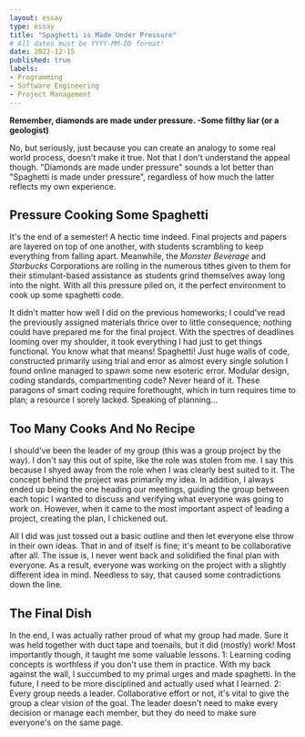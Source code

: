 ```yaml
---
layout: essay
type: essay
title: "Spaghetti is Made Under Pressure"
# All dates must be YYYY-MM-DD format!
date: 2022-12-15
published: true
labels:
- Programming
- Software Engineering
- Project Management
---
```


__Remember, diamonds are made under pressure. -Some filthy liar (or a geologist)__

No, but seriously, just because you can create an analogy to some real world process, doesn't make it true. Not that I don't understand the appeal though. "Diamonds are made under pressure" sounds a lot better than "Spaghetti is made under pressure", regardless of how much the latter reflects my own experience.

## Pressure Cooking Some Spaghetti

It's the end of a semester! A hectic time indeed. Final projects and papers are layered on top of one another, with students scrambling to keep everything from falling apart. Meanwhile, the *Monster Beverage* and *Starbucks* Corporations are rolling in the numerous tithes given to them for their stimulant-based assistance as students grind themselves away long into the night. With all this pressure piled on, it the perfect environment to cook up some spaghetti code.

It didn't matter how well I did on the previous homeworks; I could've read the previously assigned materials thrice over to little consequence; nothing could have prepared me for the final project. With the spectres of deadlines looming over my shoulder, it took everything I had just to get things functional. You know what that means! Spaghetti! Just huge walls of code, constructed primarily using trial and error as almost every single solution I found online managed to spawn some new esoteric error. Modular design, coding standards, compartmenting code? Never heard of it. These paragons of smart coding require forethought, which in turn requires time to plan; a resource I sorely lacked. Speaking of planning...

## Too Many Cooks And No Recipe

I should've been the leader of my group (this was a group project by the way). I don't say this out of spite, like the role was stolen from me. I say this because I shyed away from the role when I was clearly best suited to it. The concept behind the project was primarily my idea. In addition, I always ended up being the one heading our meetings, guiding the group between each topic I wanted to discuss and verifying what everyone was going to work on. However, when it came to the most important aspect of leading a project, creating the plan, I chickened out. 

All I did was just tossed out a basic outline and then let everyone else throw in their own ideas. That in and of itself is fine; it's meant to be collaborative after all. The issue is, I never went back and solidified the final plan with everyone. As a result, everyone was working on the project with a slightly different idea in mind. Needless to say, that caused some contradictions down the line.

## The Final Dish

In the end, I was actually rather proud of what my group had made. Sure it was held together with duct tape and toenails, but it did (mostly) work! Most importantly though, it taught me some valuable lessons. 
1: Learning coding concepts is worthless if you don't use them in practice. With my back against the wall, I succumbed to my primal urges and made spaghetti. In the future, I need to be more disciplined and actually used what I learned.
2: Every group needs a leader. Collaborative effort or not, it's vital to give the group a clear vision of the goal. The leader doesn't need to make every decision or manage each member, but they do need to make sure everyone's on the same page.
